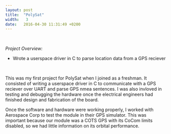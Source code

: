 ```yaml
---
layout: post
title:  "PolySat"
width:   3
date:   2016-04-30 11:31:49 +0200
---
```


<br>

*Project Overview:*

- Wrote a userspace driver in C to parse location data from a GPS reciever

<br>


This was my first project for PolySat when I joined as a freshman. It consisted of writing a userspace driver in C to communicate with a GPS reciever over UART and parse GPS nmea sentences. I was also invloved in testing and debugging the hardware once the electrical engineers had finished design and fabrication of the board.

Once the software and hardware were working properly, I worked with Aerospace Corp to test the module in their GPS simulator. This was important because our module was a COTS GPS with its CoCom limits disabled, so we had little information on its orbital performance.